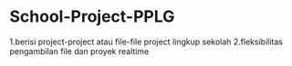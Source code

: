 # School-Project-PPLG
 1.berisi project-project atau file-file project lingkup sekolah
 2.fleksibilitas pengambilan file dan proyek realtime
